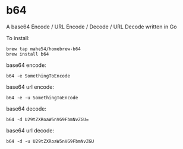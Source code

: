 # b64
A base64 Encode / URL Encode  / Decode / URL Decode written in Go

To install:
```
brew tap mahe54/homebrew-b64
brew install b64

```
base64 encode:
```
b64 -e SomethingToEncode
```

base64 url encode:
```
b64 -e -u SomethingToEncode
```

base64 decode:
```
b64 -d U29tZXRoaW5nVG9FbmNvZGU=
```

base64 url decode:
```
b64 -d -u U29tZXRoaW5nVG9FbmNvZGU
```